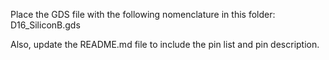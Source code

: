 Place the GDS file with the following nomenclature in this folder: D16_SiliconB.gds

Also, update the README.md file to include the pin list and pin description.
